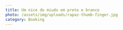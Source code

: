 ```yaml
---
title: Um nice do miudo em preto e branco
photo: /assets/img/uploads/rapaz-thumb-finger.jpg
category: Booking
---
```

